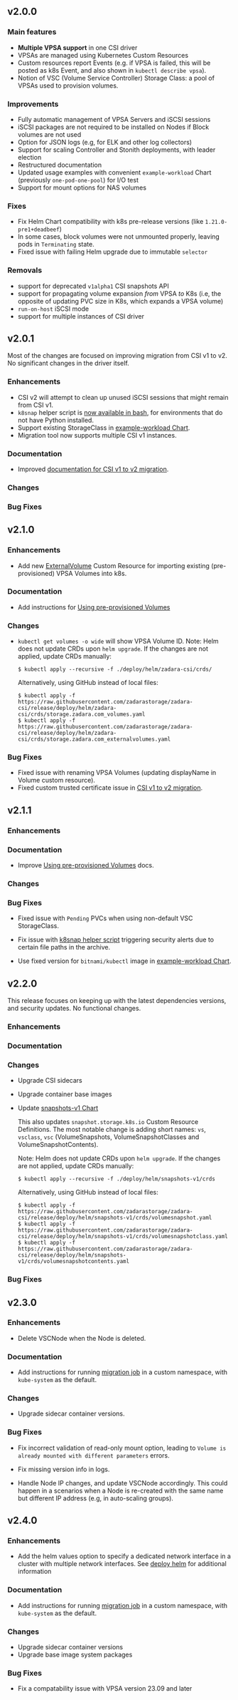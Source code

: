 ## v2.0.0

### Main features

- **Multiple VPSA support** in one CSI driver
- VPSAs are managed using Kubernetes Custom Resources
- Custom resources report Events (e.g. if VPSA is failed, this will be posted as k8s Event, and also shown
  in `kubectl describe vpsa`).
- Notion of VSC (Volume Service Controller) Storage Class: a pool of VPSAs used to provision volumes.

### Improvements

- Fully automatic management of VPSA Servers and iSCSI sessions
- iSCSI packages are not required to be installed on Nodes if Block volumes are not used
- Option for JSON logs (e.g, for ELK and other log collectors)
- Support for scaling Controller and Stonith deployments, with leader election
- Restructured documentation
- Updated usage examples with convenient `example-workload` Chart (previously `one-pod-one-pool`) for I/O test
- Support for mount options for NAS volumes

### Fixes

- Fix Helm Chart compatibility with k8s pre-release versions (like `1.21.0-pre1+deadbeef`)
- In some cases, block volumes were not unmounted properly, leaving pods in `Terminating` state.
- Fixed issue with failing Helm upgrade due to immutable `selector`

### Removals

- support for deprecated `v1alpha1` CSI snapshots API
- support for propagating volume expansion _from_ VPSA _to_ K8s (i.e, the opposite of updating PVC size in K8s, which
  expands a VPSA volume)
- `run-on-host` iSCSI mode
- support for multiple instances of CSI driver

## v2.0.1

Most of the changes are focused on improving migration from CSI v1 to v2.
No significant changes in the driver itself.

### Enhancements

- CSI v2 will attempt to clean up unused iSCSI sessions that might remain from CSI v1.
- `k8snap` helper script is [now available in bash](../hack/k8snap.sh), for environments that do not have Python
  installed.
- Support existing StorageClass in [example-workload Chart](../docs/example_workload.md).
- Migration tool now supports multiple CSI v1 instances.

### Documentation

- Improved [documentation for CSI v1 to v2 migration](../docs/migration.md).

### Changes

### Bug Fixes

## v2.1.0

### Enhancements

- Add new [ExternalVolume](../docs/custom_resources_generated.md#externalvolume)
  Custom Resource for importing existing (pre-provisioned) VPSA Volumes into k8s.

### Documentation

- Add instructions for [Using pre-provisioned Volumes](../docs/example_preprovisioning.md)

### Changes

- `kubectl get volumes -o wide` will show VPSA Volume ID.
  Note: Helm does not update CRDs upon `helm upgrade`.
  If the changes are not applied, update CRDs manually:
  ```
  $ kubectl apply --recursive -f ./deploy/helm/zadara-csi/crds/
  ```
  Alternatively, using GitHub instead of local files:
  ```
  $ kubectl apply -f https://raw.githubusercontent.com/zadarastorage/zadara-csi/release/deploy/helm/zadara-csi/crds/storage.zadara.com_volumes.yaml
  $ kubectl apply -f https://raw.githubusercontent.com/zadarastorage/zadara-csi/release/deploy/helm/zadara-csi/crds/storage.zadara.com_externalvolumes.yaml
  ```

### Bug Fixes

- Fixed issue with renaming VPSA Volumes (updating displayName in Volume custom resource).
- Fixed custom trusted certificate issue in [CSI v1 to v2 migration](../docs/migration.md).

## v2.1.1

### Enhancements

### Documentation

- Improve [Using pre-provisioned Volumes](../docs/example_preprovisioning.md) docs.

### Changes

### Bug Fixes

- Fixed issue with `Pending` PVCs when using non-default VSC StorageClass.

- Fix issue with [k8snap helper script](../docs/hack_scripts.md#k8snap-kubernetes-snapshot)
  triggering security alerts due to certain file paths in the archive.
- Use fixed version for `bitnami/kubectl` image in [example-workload Chart](../docs/example_workload.md).

## v2.2.0

This release focuses on keeping up with the latest dependencies versions, and security updates.
No functional changes.

### Enhancements

### Documentation

### Changes

- Upgrade CSI sidecars
- Upgrade container base images
- Update [snapshots-v1 Chart](../deploy/helm/snapshots-v1)

  This also updates `snapshot.storage.k8s.io` Custom Resource Definitions.
  The most notable change is adding short names: `vs`, `vsclass`, `vsc`
  (VolumeSnapshots, VolumeSnapshotClasses and VolumeSnapshotContents).

  Note: Helm does not update CRDs upon `helm upgrade`.
  If the changes are not applied, update CRDs manually:
  ```
  $ kubectl apply --recursive -f ./deploy/helm/snapshots-v1/crds
  ```
  Alternatively, using GitHub instead of local files:
  ```
  $ kubectl apply -f https://raw.githubusercontent.com/zadarastorage/zadara-csi/release/deploy/helm/snapshots-v1/crds/volumesnapshot.yaml
  $ kubectl apply -f https://raw.githubusercontent.com/zadarastorage/zadara-csi/release/deploy/helm/snapshots-v1/crds/volumesnapshotclass.yaml
  $ kubectl apply -f https://raw.githubusercontent.com/zadarastorage/zadara-csi/release/deploy/helm/snapshots-v1/crds/volumesnapshotcontents.yaml
  ```

### Bug Fixes

## v2.3.0

### Enhancements

- Delete VSCNode when the Node is deleted.

### Documentation

- Add instructions for running [migration job]((../docs/migration.md)) in a custom namespace,
  with `kube-system` as the default.

### Changes

- Upgrade sidecar container versions.

### Bug Fixes

- Fix incorrect validation of read-only mount option, leading to `Volume is already mounted with different parameters`
  errors.

- Fix missing version info in logs.

- Handle Node IP changes, and update VSCNode accordingly. This could happen in a scenarios when a Node is re-created
  with the same name but different IP address (e.g, in auto-scaling groups).

## v2.4.0

### Enhancements

- Add the helm values option to specify a dedicated network interface in a cluster with multiple network interfaces. See [deploy helm](../docs/helm_deploy.md) for additional information

### Documentation

- Add instructions for running [migration job](../docs/migration.md) in a custom namespace,
  with `kube-system` as the default.

### Changes

- Upgrade sidecar container versions
- Upgrade base image system packages

### Bug Fixes

- Fix a compatability issue with VPSA version 23.09 and later